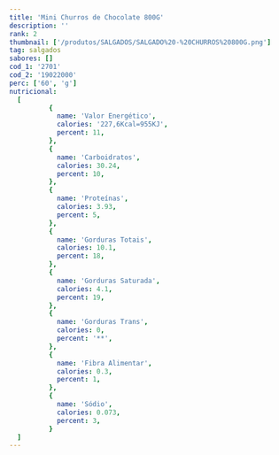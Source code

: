```yaml
---
title: 'Mini Churros de Chocolate 800G'
description: ''
rank: 2
thumbnail: ['/produtos/SALGADOS/SALGADO%20-%20CHURROS%20800G.png']
tag: salgados
sabores: []
cod_1: '2701'
cod_2: '19022000'
perc: ['60', 'g']
nutricional:
  [
          {
            name: 'Valor Energético',
            calories: '227,6Kcal=955KJ',
            percent: 11,
          },
          {
            name: 'Carboidratos',
            calories: 30.24,
            percent: 10,
          },
          {
            name: 'Proteínas',
            calories: 3.93,
            percent: 5,
          },
          {
            name: 'Gorduras Totais',
            calories: 10.1,
            percent: 18,
          },
          {
            name: 'Gorduras Saturada',
            calories: 4.1,
            percent: 19,
          },
          {
            name: 'Gorduras Trans',
            calories: 0,
            percent: '**',
          },
          {
            name: 'Fibra Alimentar',
            calories: 0.3,
            percent: 1,
          },
          {
            name: 'Sódio',
            calories: 0.073,
            percent: 3,
          }
  ]
---
```

